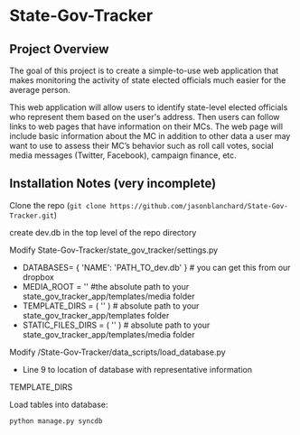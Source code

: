 State-Gov-Tracker
=================

Project Overview
----------------
The goal of this project is to create a simple-to-use web application that makes monitoring the activity of state elected officials  much easier for the average person. 

This web application will allow users to identify state-level elected officials who represent them based on the user's address. Then users can follow links to web pages that have information on their MCs. The web page will include basic information about the MC in addition to other data a user may want to use to assess their MC’s behavior such as roll call votes, social media messages (Twitter, Facebook), campaign finance, etc.

Installation Notes (very incomplete)
------------
Clone the repo (`git clone https://github.com/jasonblanchard/State-Gov-Tracker.git`)

create dev.db in the top level of the repo directory

Modify State-Gov-Tracker/state_gov_tracker/settings.py
- DATABASES= { 'NAME': 'PATH_TO_dev.db' } # you can get this from our dropbox
- MEDIA_ROOT = '' #the absolute path to your state_gov_tracker_app/templates/media folder
- TEMPLATE_DIRS = ( '' ) # absolute path to your state_gov_tracker_app/templates folder
- STATIC_FILES_DIRS = ( '' ) # absolute path to your state_gov_tracker_app/templates/media folder

Modify /State-Gov-Tracker/data_scripts/load_database.py
- Line 9 to location of database with representative information

TEMPLATE_DIRS


Load tables into database:

`python manage.py syncdb`




